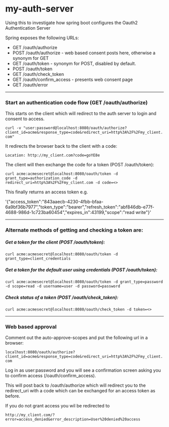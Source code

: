 # my-auth-server

Using this to investigate how spring boot configures the Oauth2 Authentication Server

Spring exposes the following URLs:
* GET /oauth/authorize
* POST /oauth/authorize - web based consent posts here, otherwise a synonym for GET
* GET /oauth/token - synonym for POST, disabled by default.
* POST /oauth/token
* GET /oauth/check_token
* GET /oauth/confirm_access - presents web consent page
* GET /oauth/error

---

### Start an authentication code flow (GET /oauth/authorize) 

This starts on the client which will redirect to the auth server to login and consent to access. 

`curl -v "user:password@localhost:8080/oauth/authorize?client_id=acme&response_type=code&redirect_uri=http%3A%2F%2Fmy_client.com"`

It redirects the browser back to the client with a code:

`Location: http://my_client.com?code=goYE8e`

The client will then exchange the code for a token (POST /oauth/token):

`curl acme:acmesecret@localhost:8080/oauth/token -d grant_type=authorization_code -d redirect_uri=http%3A%2F%2Fmy_client.com -d code=<>`

This finally returns an access token e.g.

'{"access_token":"843aaecb-4230-4fbb-bfaa-6a9bf36b7977","token_type":"bearer","refresh_token":"abf846db-e77f-4688-986d-1c723ba60454","expires_in":43199,"scope":"read write"}'

---

### Alternate methods of getting and checking a token are:

##### Get a token for the client (POST /oauth/token):

`curl acme:acmesecret@localhost:8080/oauth/token -d grant_type=client_credentials`


##### Get a token for the default user using credentials (POST /oauth/token):

`curl acme:acmesecret@localhost:8080/oauth/token -d grant_type=password -d scope=read -d username=user -d password=password`

##### Check status of a token (POST /oauth/check_token):

`curl acme:acmesecret@localhost:8080/oauth/check_token -d token=<>`

---

### Web based approval

Comment out the auto-approve-scopes and put the following url in a browser:

`localhost:8080/oauth/authorize?client_id=acme&response_type=code&redirect_uri=http%3A%2F%2Fmy_client.com`

Log in as user:password and you will see a confirmation screen asking you to confirm access (/oauth/confirm_access).

This will post back to /oauth/authorize which will redirect you to the redirect_uri with a code which can be exchanged for an access token as before.

If you do not grant access you wil be redirected to

`http://my_client.com/?error=access_denied&error_description=User%20denied%20access`


